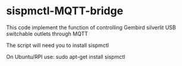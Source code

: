 sispmctl-MQTT-bridge
=====================

This code implement the function of controlling Gembird silverlit USB switchable outlets through MQTT


The script will need you to install sispmctl

On Ubuntu/RPI use:
sudo apt-get install sispmctl
